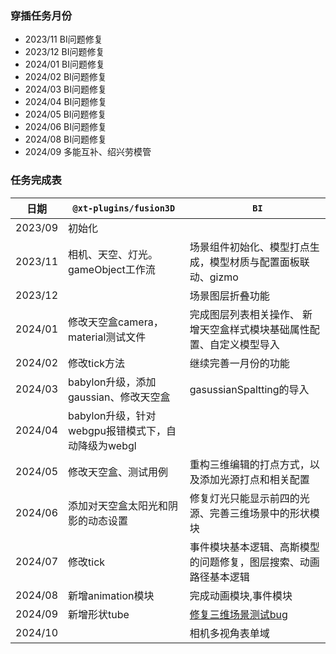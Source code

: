 ### 穿插任务月份
- 2023/11 BI问题修复
- 2023/12 BI问题修复
- 2024/01 BI问题修复
- 2024/02 BI问题修复
- 2024/03 BI问题修复
- 2024/04 BI问题修复
- 2024/05 BI问题修复
- 2024/06 BI问题修复
- 2024/08 BI问题修复
- 2024/09 多能互补、绍兴劳模管


### 任务完成表
| 日期      | `@xt-plugins/fusion3D` |` BI`|
| ----------- | ----------- |----------- |
| 2023/09     |初始化 |
| 2023/11     |相机、天空、灯光。gameObject工作流| 场景组件初始化、模型打点生成，模型材质与配置面板联动、gizmo|
| 2023/12     || 场景图层折叠功能|
| 2024/01     |修改天空盒camera，material测试文件|完成图层列表相关操作、 新增天空盒样式模块基础属性配置、自定义模型导入
| 2024/02     | 修改tick方法| 继续完善一月份的功能|
| 2024/03     | babylon升级，添加gaussian、修改天空盒| gasussianSpaltting的导入|
| 2024/04     | babylon升级，针对webgpu报错模式下，自动降级为webgl|
| 2024/05     | 修改天空盒、测试用例|重构三维编辑的打点方式，以及添加光源打点和相关配置
| 2024/06     | 添加对天空盒太阳光和阴影的动态设置| 修复灯光只能显示前四的光源、完善三维场景中的形状模块
| 2024/07     | 修改tick |事件模块基本逻辑、高斯模型的问题修复，图层搜索、动画路径基本逻辑
| 2024/08     | 新增animation模块 |  完成动画模块,事件模块
| 2024/09     | 新增形状tube |  [修复三维场景测试bug](https://m0fvft7d4y.feishu.cn/sheets/Mb2OsEk4chR17PtGvRZcF7renbg)
| 2024/10     |  | 相机多视角表单域 